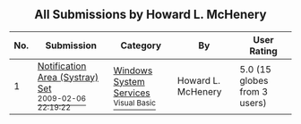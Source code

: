 ﻿<div align="center">

## All Submissions by Howard L\. McHenery

</div>

No.  | Submission | Category | By   | User Rating
---- | ---------- | -------- | ---- | -----------
1 | [Notification Area \(Systray\) Set<br /><sup>2009-02-06 22:19:22</sup>](https://github.com/Planet-Source-Code/howard-l-mchenery-notification-area-systray-set__1-71731) | [Windows System Services<br /><sup>Visual Basic</sup>](../ByCategory/windows-system-services__1-35.md) | Howard L\. McHenery | 5.0 (15 globes from 3 users)
